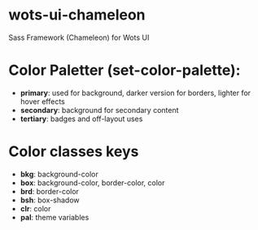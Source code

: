 # wots-ui-chameleon

Sass Framework (Chameleon) for Wots UI

# Color Paletter (set-color-palette):

-   **primary**: used for background, darker version for borders, lighter for hover effects
-   **secondary**: background for secondary content
-   **tertiary**: badges and off-layout uses

# Color classes keys

-   **bkg**: background-color
-   **box**: background-color, border-color, color
-   **brd**: border-color
-   **bsh**: box-shadow
-   **clr**: color
-   **pal**: theme variables
